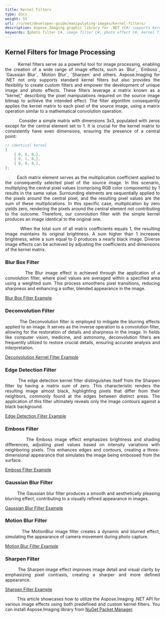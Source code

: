 ```yaml
---
title: Kernel Filters
type: docs
weight: 55
url: /ru/net/developer-guide/manipulating-images/kernel-filters/
description: Aspose.Imaging graphic library for .NET (C#) supports kernel filters such Emboss, Blur, MotionBlur as well as custom kernels.
keywords: [photo filter C#, image filter C#, photo effect C#, kernel filter, blur image, emboss image, motion blur filter, kernel matrix, convolution filter, blur box filter, gaussian blur, custom kernel filter]
---
```


## Kernel Filters for Image Processing

<p align='justify'>
&nbsp;&nbsp;&nbsp;&nbsp;&nbsp;&nbsp;&nbsp;&nbsp;
Kernel filters serve as a powerful tool for image processing, enabling the creation of a wide range of image effects, such as `Blur`, `Emboss`, `Gaussian Blur`, `Motion Blur`, `Sharpen` and others. Aspose.Imaging for .NET not only supports standard kernel filters but also provides the flexibility to create custom filters and empower the development of unique image and photo effects. These filters leverage a matrix known as a "kernel," describing the pixel manipulations required on the source image bitmap to achieve the intended effect. The filter algorithm consequently applies the kernel matrix to each pixel of the source image, using a matrix operation similar to a mathematical convolution operation.
</p>

<p align='justify'>
&nbsp;&nbsp;&nbsp;&nbsp;&nbsp;&nbsp;&nbsp;&nbsp;
Consider a simple matrix with dimensions 3x3, populated with zeros except for the central element set to 1. It is crucial for the kernel matrix to consistently have even dimensions, ensuring the presence of a central point:
</p>

```cs
// identical kernel
{
    { 0, 0, 0,},
    { 0, 1, 0,},
    { 0, 0, 0,},
};
```

<p align='justify'>
&nbsp;&nbsp;&nbsp;&nbsp;&nbsp;&nbsp;&nbsp;&nbsp;
Each matrix element serves as the multiplication coefficient applied to the consequently selected pixel of the source image. In this scenario, multiplying the central pixel values (comprising RGB color components) by 1 results in the same value. Surrounding elements are sequentially applied to the pixels around the central pixel, and the resulting pixel values are the sum of these multiplications. In this specific case, multiplication by zero yields zero, rendering the pixels around the central element not contributing to the outcome. Therefore, our convolution filter with the simple kernel produces an image identical to the original one.
</p>

<p align='justify'>
&nbsp;&nbsp;&nbsp;&nbsp;&nbsp;&nbsp;&nbsp;&nbsp;
When the total sum of all matrix coefficients equals 1, the resulting image maintains its original brightness. A sum higher than 1 increases brightness, while a sum equal to 0 produces a nearly black image. Diverse image effects can be achieved by adjusting the coefficients and dimensions of the kernel matrix.
</p>


<style>
   .frame {
    border: 2px solid darkgray;
    padding: 5px;
    margin: 10px 0 5px 5px;
    background: #f0f0f0;
    align-items: center;
   }
   .marginauto {
    margin: 10px auto 20px;
    display: block;
   }
   .frame figcaption {
    margin: 0 auto;
    display: flex;
    flex-direction: row;
    justify-content: center;
   }
</style>

### Blur Box Filter

<p align='justify'>
&nbsp;&nbsp;&nbsp;&nbsp;&nbsp;&nbsp;&nbsp;&nbsp;
The Blur image effect is achieved through the application of a convolution filter, where pixel values are averaged within a specified area using a weighted sum. This process smoothens pixel transitions, reducing sharpness and enhancing a softer, blended appearance in the image.
</p>

<a href="./blur-filter/">Blur Box Filter Example</a>

### Deconvolution Filter

<p align='justify'>
&nbsp;&nbsp;&nbsp;&nbsp;&nbsp;&nbsp;&nbsp;&nbsp;
The Deconvolution filter is employed to mitigate the blurring effects applied to an image. It serves as the inverse operation to a convolution filter, allowing for the restoration of details and sharpness in the image. In fields like computer vision, medicine, and astronomy, deconvolution filters are frequently utilized to restore crucial details, ensuring accurate analysis and interpretation.
</p>

<a href="./deconvolution-filter/">Deconvolution Kernel Filter Example</a>

### Edge Detection Filter

<p align='justify'>
&nbsp;&nbsp;&nbsp;&nbsp;&nbsp;&nbsp;&nbsp;&nbsp;
The edge detection kernel filter distinguishes itself from the Sharpen filter by having a matrix sum of zero. This characteristic renders the resulting image almost black, highlighting pixels that differ from their neighbors, commonly found at the edges between distinct areas. The application of this filter ultimately reveals only the image contours against a black background.
</p>

<a href="./edge-detection-filter/">Edge Detection Filter Example</a>

### Emboss Filter

<p align='justify'>
&nbsp;&nbsp;&nbsp;&nbsp;&nbsp;&nbsp;&nbsp;&nbsp;
The Emboss image effect emphasizes brightness and shading differences, adjusting pixel values based on intensity variations with neighboring pixels. This enhances edges and contours, creating a three-dimensional appearance that simulates the image being embossed from the surface.
</p>

<a href="./emboss-filter/">Emboss Filter Example</a>

### Gaussian Blur Filter

<p align='justify'>
&nbsp;&nbsp;&nbsp;&nbsp;&nbsp;&nbsp;&nbsp;&nbsp;
The Gaussian blur filter produces a smooth and aesthetically pleasing blurring effect, contributing to a visually refined appearance in images.
</p>

<a href="./gaussian-blur-filter/">Gaussian Blur Filter Example</a>

### Motion Blur Filter

<p align='justify'>
&nbsp;&nbsp;&nbsp;&nbsp;&nbsp;&nbsp;&nbsp;&nbsp;
The MotionBlur image filter creates a dynamic and blurred effect, simulating the appearance of camera movement during photo capture.
</p>

<a href="./motion-blur-filter/">Motion Blur Filter Example</a>

### Sharpen Filter

<p align='justify'>
&nbsp;&nbsp;&nbsp;&nbsp;&nbsp;&nbsp;&nbsp;&nbsp;
The Sharpen image effect improves image detail and visual clarity by emphasizing pixel contrasts, creating a sharper and more defined appearance.
</p>

<a href="./sharpen-filter/">Sharpen Filter Example</a>

<p align='justify'>
&nbsp;&nbsp;&nbsp;&nbsp;&nbsp;&nbsp;&nbsp;&nbsp;
This article showcases how to utilize the Aspose.Imaging .NET API for various image effects using both predefined and custom kernel filters. You can install Aspose.Imaging library from <a href="https://www.nuget.org/packages/Aspose.Imaging/">NuGet Packet Manager</a>.
</p>
